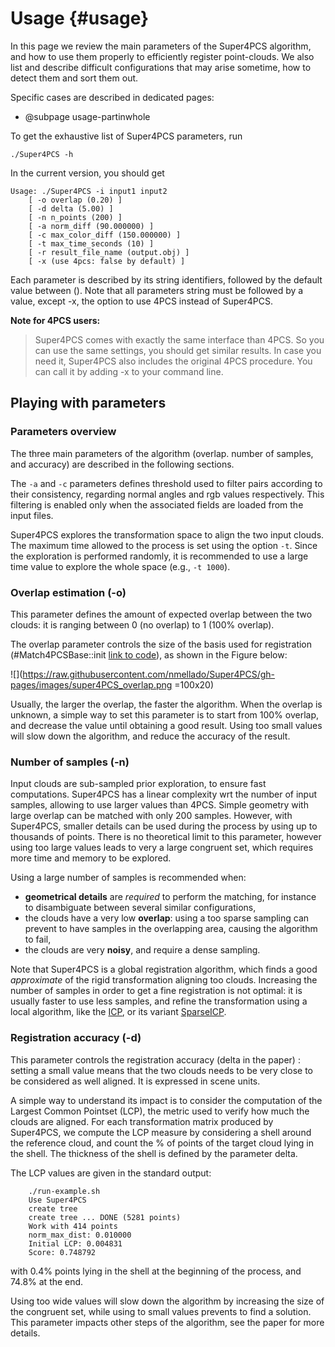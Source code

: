 # Usage {#usage}

In this page we review the main parameters of the Super4PCS algorithm, and how to use them properly to efficiently register point-clouds.
We also list and describe difficult configurations that may arise sometime, how to detect them and sort them out.

Specific cases are described in dedicated pages:
 - @subpage usage-partinwhole

To get the exhaustive list of Super4PCS parameters, run

    ./Super4PCS -h

In the current version, you should get

    Usage: ./Super4PCS -i input1 input2
        [ -o overlap (0.20) ]
        [ -d delta (5.00) ]
        [ -n n_points (200) ]
        [ -a norm_diff (90.000000) ]
        [ -c max_color_diff (150.000000) ]
        [ -t max_time_seconds (10) ]
        [ -r result_file_name (output.obj) ]
        [ -x (use 4pcs: false by default) ]

Each parameter is described by its string identifiers, followed by the default value between (). Note that all parameters string must be followed by a value, except -x, the option to use 4PCS instead of Super4PCS.

**Note for 4PCS users:**
>Super4PCS comes with exactly the same interface than 4PCS. So you can use the same settings, you should get similar results.
>In case you need it, Super4PCS also includes the original 4PCS procedure. You can call it by adding -x to your command line.

## Playing with parameters
### Parameters overview
The three main parameters of the algorithm (overlap. number of samples, and accuracy) are described in the following sections.

The `-a` and `-c` parameters defines threshold used to filter pairs according to their consistency, regarding normal angles and rgb values respectively.
This filtering is enabled only when the associated fields are loaded from the input files.

Super4PCS explores the transformation space to align the two input clouds.
The maximum time allowed to the process is set using the option `-t`.
Since the exploration is performed randomly, it is recommended to use a large time value to explore the whole space (e.g., `-t 1000`).

### Overlap estimation (-o)
This parameter defines the amount of expected overlap between the two clouds: it is ranging between 0 (no overlap) to 1 (100% overlap).

The overlap parameter controls the size of the basis used for registration (#Match4PCSBase::init [link to code](http://github.com/nmellado/Super4PCS/blob/master/super4pcs/super4pcs.cc#L613)), as shown in the Figure below:

![](https://raw.githubusercontent.com/nmellado/Super4PCS/gh-pages/images/super4PCS_overlap.png =100x20)

Usually, the larger the overlap, the faster the algorithm.
When the overlap is unknown, a simple way to set this parameter is to start from 100% overlap, and decrease the value until obtaining a good result.
Using too small values will slow down the algorithm, and reduce the accuracy of the result.


### Number of samples (-n)
Input clouds are sub-sampled prior exploration, to ensure fast computations.
Super4PCS has a linear complexity wrt the number of input samples, allowing to use larger values than 4PCS.
Simple geometry with large overlap can be matched with only 200 samples.
However, with Super4PCS, smaller details can be used during the process by using up to thousands of points.
There is no theoretical limit to this parameter, however using too large values leads to very a large congruent set, which requires more time and memory to be explored.

Using a large number of samples is recommended when:
* **geometrical details** are _required_ to perform the matching, for instance to disambiguate between several similar configurations,
* the clouds have a very low **overlap**: using a too sparse sampling can prevent to have samples in the overlapping area, causing the algorithm to fail,
* the clouds are very **noisy**, and require a dense sampling.

Note that Super4PCS is a global registration algorithm, which finds a good _approximate_ of the rigid transformation aligning too clouds.
Increasing the number of samples in order to get a fine registration is not optimal: it is usually faster to use less samples, and refine the transformation using a local algorithm, like the [ICP](http://pointclouds.org/documentation/tutorials/iterative_closest_point.php), or its variant [SparseICP](https://github.com/OpenGP/sparseicp).

### Registration accuracy (-d)
This parameter controls the registration accuracy (delta in the paper) : setting a small value means that the two clouds needs to be very close to be considered as well aligned. It is expressed in scene units.

A simple way to understand its impact is to consider the computation of the Largest Common Pointset (LCP), the metric used to verify how much the clouds are aligned.
For each transformation matrix produced by Super4PCS, we compute the LCP measure by considering a shell around the reference cloud, and count the % of points of the target cloud lying in the shell. The thickness of the shell is defined by the parameter delta.

The LCP values are given in the standard output:

        ./run-example.sh
        Use Super4PCS
        create tree
        create tree ... DONE (5281 points)
        Work with 414 points
        norm_max_dist: 0.010000
        Initial LCP: 0.004831
        Score: 0.748792
with 0.4% points lying in the shell at the beginning of the process, and 74.8% at the end.

Using too wide values will slow down the algorithm by increasing the size of the congruent set, while using to small values prevents to find a solution.
This parameter impacts other steps of the algorithm, see the paper for more details.


